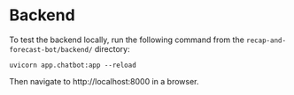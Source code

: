 # Backend

To test the backend locally, run the following command from the `recap-and-forecast-bot/backend/` directory:
```
uvicorn app.chatbot:app --reload
```
Then navigate to http://localhost:8000 in a browser.
